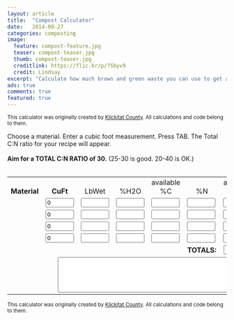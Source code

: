 ```yaml
---
layout: article
title:  "Compost Calculator"
date:   2014-09-27
categories: composting
image:
  feature: compost-feature.jpg
  teaser: compost-teaser.jpg
  thumb: compost-teaser.jpg
  creditlink: https://flic.kr/p/7Sbyv9
  credit: Lindsay
excerpt: "Calculate how much brown and green waste you can use to get a 30 C:N ratio in your compost bin."
ads: true
comments: true
featured: true
---
```


<SCRIPT LANGUAGE="Javascript">
<!--Begin Hiding

function  cItem(materialName,LbCuYd,percentH2O,percentN,CNRatio,percentLignin,percentCellWall,percentC,percentCAvail,CNAvailable)
{
this.materialName = materialName;
this.LbCuYd = LbCuYd;
this.percentH2O = percentH2O;
this.percentN = percentN;
this.CNRatio = CNRatio;
this.percentLignin = percentLignin;
this.percentCellWall = percentCellWall;
this.percentC = percentC;
this.percentCAvail = percentCAvail;
this.CNAvailable = CNAvailable;
}
//recordID,materialName,LbCuYd,percentH2O,percentN,CNRatio,percentLignin,percentCellWall,percentC,percentCAvail,CNAvailable
var aryCharacteristics = new Array();
aryCharacteristics[0] = new cItem("None",0,0,0,0,0,0,0,0,0);
aryCharacteristics[1] = new cItem("Laying Hen Manure",1479,69,8,6,3.4,3.4,48,47.7762096178409,5.97202620223012);
aryCharacteristics[2] = new cItem("Poultry Manure",1150,53,5.35,10,2,38,53.5,51.6374092559243,9.65185236941993);
aryCharacteristics[3] = new cItem("Vegetable Waste",1585,87,3.2,12,6,45,38.4000015258789,34.751319890372,10.8597873039178);
aryCharacteristics[4] = new cItem("Swine Manure",1620,80,3.1,14,2.2,40.5,43.3999977111816,41.6686542163803,13.4415017736328);
aryCharacteristics[5] = new cItem("Food Waste",1500,69,2.5,15,0.4,40,37.5,37.0955599806548,14.8382239922619);
aryCharacteristics[6] = new cItem("Dairy Cow Manure",1458,80,3,15,8.5,57.1,45,37.930246703768,12.6434155679227);
aryCharacteristics[7] = new cItem("Sheep Manure",1755,69,2.7,16,6,45,43.2000007629395,39.0952340136102,14.4797160456161);
aryCharacteristics[8] = new cItem("Grass (compacted)",650,82,3.4,17,6,45,57.8000030517578,52.3079769765749,15.3846986792282);
aryCharacteristics[9] = new cItem("Grass (loose)",300,82,3.4,17,6,45,57.8000030517578,52.3079769765749,15.3846986792282);
aryCharacteristics[10] = new cItem("Cattle Manure",1458,81,2.4,19,6,45,45.6000022888184,41.267192801346,17.194662983973);
aryCharacteristics[11] = new cItem("Coffee Grounds",1500,80,2,20,15,74,40,27.4593994972738,13.7296997486369);
aryCharacteristics[12] = new cItem("Horse Manure",1620,72,1.6,30,6,45,48,43.4391481368484,27.1494671809717);
aryCharacteristics[13] = new cItem("Leaves Fresh",300,65,1.3,40,6.5,31.5,52,48.3244247914861,37.1726358184735);
aryCharacteristics[14] = new cItem("Fruit Waste",1580,80,1.4,40,13.4,52.7,56,44.5238675756728,31.8027630956498);
aryCharacteristics[15] = new cItem("Leaves loose-dry",100,15,0.9,54,8,50,48.5999984741211,42.2151305910957,46.9057018993498);
aryCharacteristics[16] = new cItem("Leaves compact-wet",500,38,0.9,54,8,50,48.5999984741211,42.2151305910957,46.9057018993498);
aryCharacteristics[17] = new cItem("Straw Wheat",227,12,0.4,80,14,85,32,21.0648819390762,52.6622040629626);
aryCharacteristics[18] = new cItem("Newsprint",225,5.5,0.34,115.5,20.9,97,39.2700004577637,18.5045633603836,54.4251857815998);
aryCharacteristics[19] = new cItem("Office Paper",300,20,0.2,150,4,91,30,25.764296951096,128.82148283589);
aryCharacteristics[20] = new cItem("Cardboard",259,8,0.1,563,12,92,56.2999992370605,37.778709382554,377.787088196074);
aryCharacteristics[21] = new cItem("Wood Chips Softwood",400,40,0.09,641,28,95,57.6900024414063,20.3768853005642,226.409827676217);

var xLbWet;
var xLbWet1;
var xLbWet2;
var xLbWet3;
var xLbWet4;
var xVolume;
var xLbCuYd;
var xpH2O;
var xpH2O1;
var xpH2O2;
var xpH2O3;
var xpH2O4;
var xLbDry;
var xLbDry1;
var xLbDry2;
var xLbDry3;
var xLbDry4;
var xCAvail;
var xCAvail1;
var xCAvail2;
var xCAvail3;
var xCAvail4;
var xpN;
var xpN1;
var xpN2;
var xpN3;
var xpN4;
var xLbC;
var xLbC1;
var xLbC2;
var xLbC3;
var xLbC4;
var xLbN;
var xLbN1;
var xLbN2;
var xLbN3;
var xLbN4;
var xCN;
var xCN1;
var xCN2;
var xCN3;
var xCN4;
var xTotalC;
var xTotalN;
var xtotalCN;
var xMaterialName_1 = ""
var xMaterialName_2 = ""
var xMaterialName_3 = ""
var xMaterialName_4 = ""
var xVolume_1 = ""
var xVolume_2 = ""
var xVolume_3 = ""
var xVolume_4 = ""
var xResultText = ""

function getValues(indexNum,MNum)
{
// fLbWet_1 fpH20_1 fLbDry_1 fpCAvail_1 fpN_1 fLbC_1 fLbN_1 fCN_1
// LbCuYd percentH2O percentN CNRatio percentLignin percentCellWall percentC percentCAvail CNAvailable

switch (MNum) {
	case 1:
		xVolume = document.CompostCalc.fVolume_1.value;
		xMaterialName_1 = aryCharacteristics[indexNum].materialName;
		xVolume_1 = xVolume
		break;
	case 2:
		xVolume = document.CompostCalc.fVolume_2.value;
		xMaterialName_2 = aryCharacteristics[indexNum].materialName;
		xVolume_2 = xVolume
		break;
	case 3:
		xVolume = document.CompostCalc.fVolume_3.value;
		xMaterialName_3 = aryCharacteristics[indexNum].materialName;
		xVolume_3 = xVolume
		break;
	case 4:
		xVolume = document.CompostCalc.fVolume_4.value;
		xMaterialName_4 = aryCharacteristics[indexNum].materialName;
		xVolume_4 = xVolume
		break;
}



xLbWet=(aryCharacteristics[indexNum].LbCuYd/27) * xVolume;
switch (MNum) {
	case 1:
		xLbWeb1 = xLbWet;
		document.CompostCalc.fLbWet_1.value = Math.round(100*xLbWet)/100;
		break;
	case 2:
		xLbWeb2 = xLbWet;
		document.CompostCalc.fLbWet_2.value = Math.round(100*xLbWet)/100;
		break;
	case 3:
		xLbWeb3 = xLbWet;
		document.CompostCalc.fLbWet_3.value = Math.round(100*xLbWet)/100;
		break;
	case 4:
		xLbWeb4 = xLbWet;
		document.CompostCalc.fLbWet_4.value = Math.round(100*xLbWet)/100;
		break;
}

xpH2O=(aryCharacteristics[indexNum].percentH2O);

switch (MNum) {
	case 1:
		xpH2O1 = xpH2O;
		document.CompostCalc.fpH20_1.value = Math.round(100*xpH2O)/100;
		break;
	case 2:
		xpH2O2 = xpH2O;
		document.CompostCalc.fpH20_2.value = Math.round(100*xpH2O)/100;
		break;
	case 3:
		xpH2O3 = xpH2O;
		document.CompostCalc.fpH20_3.value = Math.round(100*xpH2O)/100;
		break;
	case 4:
		xpH2O4 = xpH2O;
		document.CompostCalc.fpH20_4.value = Math.round(100*xpH2O)/100;
		break;
}

xLbCuYd = aryCharacteristics[indexNum].LbCuYd;

xLbDry = ((xLbCuYd * xVolume)/27) - ((xLbCuYd * xVolume*xpH2O*.01)/27);

switch (MNum) {
	case 1:
		xLbDry1 = xLbDry;
		document.CompostCalc.fLbDry_1.value = Math.round(100*xLbDry)/100;
		break;
	case 2:
		xLbDry2 = xLbDry;
		document.CompostCalc.fLbDry_2.value = Math.round(100*xLbDry)/100;
		break;
	case 3:
		xLbDry3 = xLbDry;
		document.CompostCalc.fLbDry_3.value = Math.round(100*xLbDry)/100;
		break;
	case 4:
		xLbDry4 = xLbDry;
		document.CompostCalc.fLbDry_4.value = Math.round(100*xLbDry)/100;
		break;
}

xCAvail = (aryCharacteristics[indexNum].percentCAvail);

switch (MNum) {
	case 1:
		xCAvail1 = xCAvail;
		document.CompostCalc.fpCAvail_1.value = Math.round(100*xCAvail)/100;
		break;
	case 2:
		xCAvail2 = xCAvail;
		document.CompostCalc.fpCAvail_2.value = Math.round(100*xCAvail)/100;
		break;
	case 3:
		xCAvail3 = xCAvail;
		document.CompostCalc.fpCAvail_3.value = Math.round(100*xCAvail)/100;
		break;
	case 4:
		xCAvail4 = xCAvail;
		document.CompostCalc.fpCAvail_4.value = Math.round(100*xCAvail)/100;
		break;
}

xpN = (aryCharacteristics[indexNum].percentN);

switch (MNum) {
	case 1:
		xpN1 = xpN;
		document.CompostCalc.fpN_1.value = Math.round(100*xpN)/100;
		break;
	case 2:
		xpN2 = xpN;
		document.CompostCalc.fpN_2.value = Math.round(100*xpN)/100;
		break;
	case 3:
		xpN3 = xpN;
		document.CompostCalc.fpN_3.value = Math.round(100*xpN)/100;
		break;
	case 4:
		xpN4 = xpN;
		document.CompostCalc.fpN_4.value = Math.round(100*xpN)/100;
		break;
}

xLbC =
( (( ((xLbCuYd*xVolume)/27)-((xLbCuYd*xVolume*xpH2O*.01)/27) ))*xCAvail*.01 );

switch (MNum) {
	case 1:
		xLbC1 = xLbC;
		document.CompostCalc.fLbC_1.value = Math.round(100*xLbC)/100;
		break;
	case 2:
		xLbC2 = xLbC;
		document.CompostCalc.fLbC_2.value = Math.round(100*xLbC)/100;
		break;
	case 3:
		xLbC3 = xLbC;
		document.CompostCalc.fLbC_3.value = Math.round(100*xLbC)/100;
		break;
	case 4:
		xLbC4 = xLbC;
		document.CompostCalc.fLbC_4.value = Math.round(100*xLbC)/100;
		break;
}

xLbN =
( (( ((xLbCuYd*xVolume)/27)-((xLbCuYd*xVolume*xpH2O*.01)/27) ))*xpN*.01 );

switch (MNum) {
	case 1:
		xLbN1 = xLbN;
		document.CompostCalc.fLbN_1.value = Math.round(100*xLbN)/100;
		break;
	case 2:
		xLbN2 = xLbN;
		document.CompostCalc.fLbN_2.value = Math.round(100*xLbN)/100;
		break;
	case 3:
		xLbN3 = xLbN;
		document.CompostCalc.fLbN_3.value = Math.round(100*xLbN)/100;
		break;
	case 4:
		xLbN4 = xLbN;
		document.CompostCalc.fLbN_4.value = Math.round(100*xLbN)/100;
		break;
}

xCN = (aryCharacteristics[indexNum].CNAvailable);

switch (MNum) {
	case 1:
		xCN1 = xCN;
		document.CompostCalc.fCN_1.value = Math.round(100*xCN)/100;
		break;
	case 2:
		xCN2 = xCN;
		document.CompostCalc.fCN_2.value = Math.round(100*xCN)/100;
		break;
	case 3:
		xCN3 = xCN;
		document.CompostCalc.fCN_3.value = Math.round(100*xCN)/100;
		break;
	case 4:
		xCN4 = xCN;
		document.CompostCalc.fCN_4.value = Math.round(100*xCN)/100;
		break;
}
xTotalC = 0
	if (isNaN(parseFloat(xLbC1)))
		xTotalC = xTotalC;
	else
		xTotalC = xTotalC + xLbC1;

	if (isNaN(parseFloat(xLbC2)))
		xTotalC = xTotalC;
	else
		xTotalC = xTotalC + xLbC2;

	if (isNaN(parseFloat(xLbC3)))
		xTotalC = xTotalC;
	else
		xTotalC = xTotalC + xLbC3;

	if (isNaN(parseFloat(xLbC4)))
		xTotalC = xTotalC;
	else
		xTotalC = xTotalC + xLbC4;

	document.CompostCalc.fTotalLbC.value = Math.round(100*xTotalC)/100;

xTotalN = 0
	if (isNaN(parseFloat(xLbN1)))
		xTotalN = xTotalN;
	else
		xTotalN = xTotalN + xLbN1;

	if (isNaN(parseFloat(xLbN2)))
		xTotalN = xTotalN;
	else
		xTotalN = xTotalN + xLbN2;

	if (isNaN(parseFloat(xLbN3)))
		xTotalN = xTotalN;
	else
		xTotalN = xTotalN + xLbN3;

	if (isNaN(parseFloat(xLbN4)))
		xTotalN = xTotalN;
	else
		xTotalN = xTotalN + xLbN4;

	document.CompostCalc.fTotalLbN.value = Math.round(100*xTotalN)/100;

xtotalCN = Math.round(100*(xTotalC/xTotalN))/100;
if (isNaN(xtotalCN))
document.CompostCalc.fTotalCN.value = "";
else
document.CompostCalc.fTotalCN.value = xtotalCN;

xResultText = "";
/*
if (xMaterialName_1 == "None" || xVolume_1 == 0){
	xResultText = xResultText;
	}
else (xResultText.length == 0) {
	xResultText = xResultText + xVolume_1 + " part " + xMaterialName_1 + "";
	}
else (xResultText.length != 0) {
	xResultText = xResultText + ", " xVolume_1 + " part " + xMaterialName_1 + "";
	}
*/
if (xMaterialName_1 == "None" || xVolume_1 == 0){
	xResultText = xResultText;
	}
else {
	xResultText = xResultText + xVolume_1 + " part(s) " + xMaterialName_1 + "";
	}

if (xMaterialName_2 == "None" || xVolume_2 == 0){
	xResultText = xResultText;
	}
else {
	if (xResultText == ""){
	xResultText = xResultText + xVolume_2 + " part(s) " + xMaterialName_2 + "";
	}
	else {
	xResultText = xResultText + "\n" + xVolume_2 + " part(s) " + xMaterialName_2;
	}
	}

if (xMaterialName_3 == "None" || xVolume_3 == 0){
	xResultText = xResultText;
	}
else {
	if (xResultText == ""){
	xResultText = xResultText + xVolume_3 + " part(s) " + xMaterialName_3 + "";
	}
	else {
	xResultText = xResultText + "\n" + xVolume_3 + " part(s) " + xMaterialName_3;
	}
	}

if (xMaterialName_4 == "None" || xVolume_4 == 0){
	xResultText = xResultText;
	}
else {
	if (xResultText == ""){
	xResultText = xResultText + xVolume_4 + " part(s) " + xMaterialName_4 + "";
	}
	else {
	xResultText = xResultText + "\n" + xVolume_4 + " part(s) " + xMaterialName_4;
	}
	}


/*
if (xMaterialName_3 == "None" || xVolume_3 == 0){
	xResultText = xResultText;
	}
else {
	xResultText = xResultText + xVolume_3 + " part " + xMaterialName_3 + "";
	}
if (xMaterialName_4 == "None" || xVolume_4 == 0){
	xResultText = xResultText;
	}
else {
	xResultText = xResultText + xVolume_4 + " part " + xMaterialName_4 + "";
	}
*/
if (isNaN(xtotalCN)) {
	xResultText = "";
	}
else {
	xResultText = "For a total C:N Ratio of " + Math.round(xtotalCN) + ":1 mix " + "\n" + xResultText;
	}
//xMaterialName_4.length == 0 || 
//isNaN(xVolume_1) || 
// + ", " +xMaterialName_2 + ", " +xMaterialName_3 + ", " +xMaterialName_4;
document.CompostCalc.fResultText.value = xResultText;

}

function fillSelect(intSelected)
{
	var i;
	for (i = 0; i < aryCharacteristics.length; i++)
	{
		//	<option value="1" SELECTED></option>
		//	<option value="2"></option>
		document.write ("<option value=\"");
		document.write (i);
		if (i != intSelected)
		{
			document.write ("\">");
		}
		else
		{
			
			document.write ("\" selected>");
		}
		document.write (aryCharacteristics[i].materialName +" "+ Math.round(aryCharacteristics[i].CNAvailable) +":1");
		document.write ("</option>")
	
	}
}
//document.write (i+","+aryCharacteristics[i].materialName +","+ Math.round(aryCharacteristics[i].CNAvailable) +":1<br>");
//{

<!-- done hiding from old browsers -->
</script>

<small>This calculator was originally created by [Klickitat County](http://klickitatcounty.org/solidwaste/fileshtml/organics/compostCalcAbout.htm). All calculations and code belong to them.</small>

Choose a material. Enter a cubic foot measurement. Press TAB. The Total C:N ratio for your recipe will appear.
<br><br>
<b>Aim for a TOTAL C:N RATIO of 30.</b> (25-30 is good. 20-40 is OK.)
<br><br>

<form action="" method="post" name="CompostCalc">

<table width="540" border="0" cellspacing="1" cellpadding="0">
<tr align="center">
<td width="100" valign="bottom" id="eightpt">
<strong>Material</strong>
</td><td width="50" valign="bottom" id="eightpt">
<strong>CuFt</strong>
</td><td width="50" valign="bottom" id="eightpt">
LbWet
</td><td width="50" valign="bottom" id="eightpt">
%H2O
</td><td width="50" valign="bottom" id="eightpt">
available<br>%C
</td><td width="50" valign="bottom" id="eightpt">
%N
</td><td width="50" valign="bottom" id="eightpt">
available<br>Lb C
</td><td width="50" valign="bottom" id="eightpt">
Lb N
</td><td width="50" valign="bottom" id="eightpt">
available<br>C:N
</td>
</tr>
<tr><td width="100" align="right" id="eightpt">
<script language="JavaScript">
document.write ("<select name=\"fMaterial_1\" size=\"1\" onChange=\"getValues(fMaterial_1.selectedIndex,1)\">");
fillSelect(0);
document.write ("</select>");
<!-- done hiding from old browsers -->
</script>
</td><td id="eightpt">
<input type="text" name="fVolume_1" value="0" size="5" maxlength="12" onChange="getValues(fMaterial_1.selectedIndex,1)">
</td><td id="eightpt">
<input type="text" name="fLbWet_1" size="5" maxlength="12" readonly>
</td><td id="eightpt">
<input type="text" name="fpH20_1" size="5" maxlength="12" readonly>
<input type="Hidden" name="fLbDry_1" value="">
</td>
<td id="eightpt">
<input type="text" name="fpCAvail_1" size="5" maxlength="12" readonly>
</td><td id="eightpt">
<input type="text" name="fpN_1" size="5" maxlength="12" readonly>
</td><td id="eightpt">
<input type="text" name="fLbC_1" size="5" maxlength="12" readonly>
</td><td id="eightpt">
<input type="text" name="fLbN_1" size="5" maxlength="12" readonly>
</td><td id="eightpt">
<input type="text" name="fCN_1" size="5" maxlength="12" readonly>
</td></tr>

<tr><td width="100" align="right" id="eightpt">
<script language="JavaScript">
<!-- hide this script tag's contents from old browsers
document.write ("<select name=\"fMaterial_2\" size=\"1\" onChange=\"getValues(fMaterial_2.selectedIndex,2)\">");
fillSelect(0);
document.write ("</select>");
<!-- done hiding from old browsers -->
</script>
</td><td id="eightpt">
<input type="text" name="fVolume_2" value="0" size="5" maxlength="12" onChange="getValues(fMaterial_2.selectedIndex,2)">
</td><td id="eightpt">
<input type="text" name="fLbWet_2" size="5" maxlength="12" readonly>
</td><td id="eightpt">
<input type="text" name="fpH20_2" size="5" maxlength="12" readonly>
<input type="Hidden" name="fLbDry_2" value="">
</td>
<td id="eightpt">
<input type="text" name="fpCAvail_2" size="5" maxlength="12" readonly>
</td><td id="eightpt">
<input type="text" name="fpN_2" size="5" maxlength="12" readonly>
</td><td id="eightpt">
<input type="text" name="fLbC_2" size="5" maxlength="12" readonly>
</td><td id="eightpt">
<input type="text" name="fLbN_2" size="5" maxlength="12" readonly>
</td><td id="eightpt">
<input type="text" name="fCN_2" size="5" maxlength="12" readonly>
</td></tr>

<tr><td width="100" align="right" id="eightpt">
<script language="JavaScript">
<!-- hide this script tag's contents from old browsers
document.write ("<select name=\"fMaterial_3\" size=\"1\" onChange=\"getValues(fMaterial_3.selectedIndex,3)\">");
fillSelect(0);
document.write ("</select>");
<!-- done hiding from old browsers -->
</script>
</td><td id="eightpt">
<input type="text" name="fVolume_3" value="0" size="5" maxlength="12" onChange="getValues(fMaterial_3.selectedIndex,3)">
</td><td id="eightpt">
<input type="text" name="fLbWet_3" size="5" maxlength="12" readonly>
</td><td id="eightpt">
<input type="text" name="fpH20_3" size="5" maxlength="12" readonly>
<input type="Hidden" name="fLbDry_3" value="">
</td>
<td id="eightpt">
<input type="text" name="fpCAvail_3" size="5" maxlength="12" readonly>
</td><td id="eightpt">
<input type="text" name="fpN_3" size="5" maxlength="12" readonly>
</td><td id="eightpt">
<input type="text" name="fLbC_3" size="5" maxlength="12" readonly>
</td><td id="eightpt">
<input type="text" name="fLbN_3" size="5" maxlength="12" readonly>
</td><td id="eightpt">
<input type="text" name="fCN_3" size="5" maxlength="12" readonly>
</td></tr>

<tr><td width="100" align="right" id="eightpt">
<script language="JavaScript">
<!-- hide this script tag's contents from old browsers
document.write ("<select name=\"fMaterial_4\" size=\"1\" onChange=\"getValues(fMaterial_4.selectedIndex,4)\">");
fillSelect(0);
document.write ("</select>");
<!-- done hiding from old browsers -->
</script>
</td><td id="eightpt">
<input type="text" name="fVolume_4" value="0" size="5" maxlength="12" onChange="getValues(fMaterial_4.selectedIndex,4)">
</td><td id="eightpt">
<input type="text" name="fLbWet_4" size="5" maxlength="12" readonly>
</td><td id="eightpt">
<input type="text" name="fpH20_4" size="5" maxlength="12" readonly>
<input type="Hidden" name="fLbDry_4" value="">
</td>
<td id="eightpt">
<input type="text" name="fpCAvail_4" size="5" maxlength="12" readonly>
</td><td id="eightpt">
<input type="text" name="fpN_4" size="5" maxlength="12" readonly>
</td><td id="eightpt">
<input type="text" name="fLbC_4" size="5" maxlength="12" readonly>
</td><td id="eightpt">
<input type="text" name="fLbN_4" size="5" maxlength="12" readonly>
</td><td id="eightpt">
<input type="text" name="fCN_4" size="5" maxlength="12" readonly>
</td></tr>
<tr align="center">
<td>
&nbsp;
</td><td id="eightpt">
&nbsp;
</td><td id="eightpt">
&nbsp;
</td><td id="eightpt">
&nbsp;
</td><td id="eightpt">
&nbsp;
</td><td align="right" id="eightpt">
<b>TOTALS:</b>
</td><td id="eightpt">
<input type="text" name="fTotalLbC" size="5" readonly>
</td><td id="eightpt">
<input type="text" name="fTotalLbN" size="5" readonly>
</td><td id="eightpt">
<input type="text" name="fTotalCN" size="5" readonly>
</td>
</tr>
<tr align="center">
<td colspan="9" id="eightpt">
<textarea cols="60" rows="5" name="fResultText" wrap="soft"></textarea>
</td>
</tr>
</table>
</form>
<div id="default10"><div id="mlr5"><div id="mlr5">
<small>This calculator was originally created by <a href="http://klickitatcounty.org/solidwaste/fileshtml/organics/compostCalcAbout.htm">Klickitat County</a>. All calculations and code belong to them.</small>
<br><br>
</div></div></div>